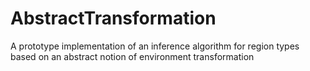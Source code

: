 # AbstractTransformation
A prototype implementation of an inference algorithm for region types based on an abstract notion of environment transformation
